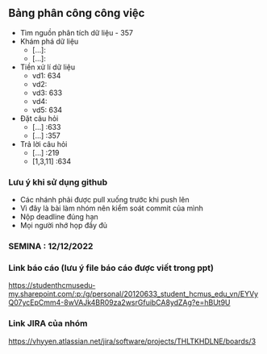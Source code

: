## Bảng phân công công việc
- Tìm nguồn phân tích dữ liệu - 357
- Khám phá dữ liệu
  - [...]:
  - [...]:
- Tiền xử lí dữ liệu
  - vd1: 634
  - vd2:
  - vd3: 633
  - vd4:
  - vd5: 634
- Đặt câu hỏi
  - [...] :633
  - [...] :357
- Trả lời câu hỏi
  - [...] :219
  - [1,3,11] :634



### Lưu ý khi sử dụng github
- Các nhánh phải được pull xuống trước khi push lên
- Vì đây là bài làm nhóm nên kiểm soát commit của mình
- Nộp deadline đúng hạn
- Mọi người nhớ họp đầy đủ

### SEMINA : 12/12/2022

### Link báo cáo (lưu ý file báo cáo được viết trong ppt)
https://studenthcmusedu-my.sharepoint.com/:p:/g/personal/20120633_student_hcmus_edu_vn/EYVyQ07ycEpCmm4-8wVAJk4BR09za2wsrGfuibCA8ydZAg?e=hBUt9U

### Link JIRA của nhóm
https://vhyyen.atlassian.net/jira/software/projects/THLTKHDLNE/boards/3